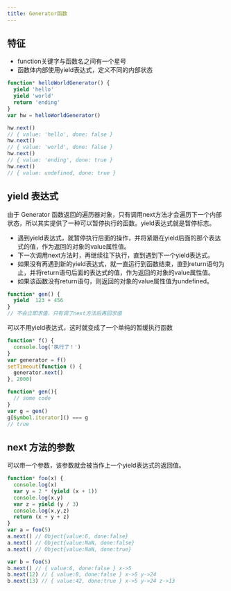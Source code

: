 ```yaml
---
title: Generator函数
---
```

## 特征

- function关键字与函数名之间有一个星号
- 函数体内部使用yield表达式，定义不同的内部状态

```javascript
function* helloWorldGenerator() {
  yield 'hello'
  yield 'world'
  return 'ending'
}
var hw = helloWorldGenerator()

hw.next()
// { value: 'hello', done: false }
hw.next()
// { value: 'world', done: false }
hw.next()
// { value: 'ending', done: true }
hw.next()
// { value: undefined, done: true }
```

## yield 表达式

由于 Generator 函数返回的遍历器对象，只有调用next方法才会遍历下一个内部状态，所以其实提供了一种可以暂停执行的函数。yield表达式就是暂停标志。

- 遇到yield表达式，就暂停执行后面的操作，并将紧跟在yield后面的那个表达式的值，作为返回的对象的value属性值。
- 下一次调用next方法时，再继续往下执行，直到遇到下一个yield表达式。
- 如果没有再遇到新的yield表达式，就一直运行到函数结束，直到return语句为止，并将return语句后面的表达式的值，作为返回的对象的value属性值。
- 如果该函数没有return语句，则返回的对象的value属性值为undefined。

```javascript
function* gen() {
  yield  123 + 456
}
// 不会立即求值，只有调了next方法后再回求值
```

可以不用yield表达式，这时就变成了一个单纯的暂缓执行函数

```javascript
function* f() {
  console.log('执行了！')
}
var generator = f()
setTimeout(function () {
  generator.next()
}, 2000)
```

```javascript
function* gen(){
  // some code
}
var g = gen()
g[Symbol.iterator]() === g
// true
```

## next 方法的参数

可以带一个参数，该参数就会被当作上一个yield表达式的返回值。

```javascript
function* foo(x) {
  console.log(x)
  var y = 2 * (yield (x + 1))
  console.log(x,y)
  var z = yield (y / 3)
  console.log(x,y,z)
  return (x + y + z)
}
var a = foo(5)
a.next() // Object{value:6, done:false}
a.next() // Object{value:NaN, done:false}
a.next() // Object{value:NaN, done:true}

var b = foo(5)
b.next() // { value:6, done:false } x->5
b.next(12) // { value:8, done:false } x->5 y->24
b.next(13) // { value:42, done:true } x->5 y->24 z->13
```

